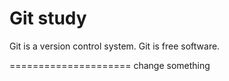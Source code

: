 Git study
========================
Git is a version control system.
Git is free software.

=====================
change something
